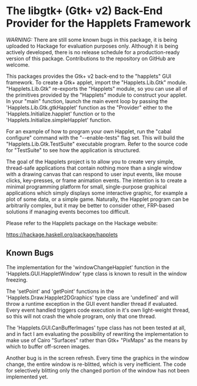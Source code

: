 # The libgtk+ (Gtk+ v2) Back-End Provider for the Happlets Framework

*WARNING:* There are still some known bugs in this package, it is being
uploaded to Hackage for evaluation purposes only. Although it is being
actively developed, there is no release schedule for a production-ready
version of this package. Contributions to the repository on GitHub are
welcome.

This packages provides the Gtk+ v2 back-end to the "happlets" GUI
framework. To create a Gtk+ applet, import the "Happlets.Lib.Gtk"
module. "Happlets.Lib.Gtk" re-exports the "Happlets" module, so you can
use all of the primitives provided by the "Happlets" module to construct
your applet. In your "main" function, launch the main event loop by
passing the 'Happlets.Lib.Gtk.gtkHapplet' function as the "Provider"
either to the 'Happlets.Initialize.happlet' function or to the
'Happlets.Initialize.simpleHapplet' function.

For an example of how to program your own Happlet, run the "cabal
configure" command with the "--enable-tests" flag set. This will build
the "Happlets.Lib.Gtk.TestSuite" executable program. Refer to the source
code for "TestSuite" to see how the application is structured.

The goal of the Happlets project is to allow you to create very simple,
thread-safe applications that contain nothing more than a single window
with a drawing canvas that can respond to user input events, like mouse
clicks, key-presses, or frame animation events. The intention is to
create a minimal programming platform for small, single-purpose
graphical applications which simply displays some interactive graphic,
for example a plot of some data, or a simple game. Naturally, the
Happlet program can be arbitrarily complex, but it may be better to
consider other, FRP-based solutions if managing events becomes too
difficult.

Please refer to the Happlets package on the Hackage website:

https://hackage.haskell.org/package/happlets

## Known Bugs

The implementation for the 'windowChangeHapplet' function in the
'Happlets.GUI.HappletWindow' type class is known to result in the window
freezing.

The 'setPoint' and 'getPoint' functions in the
'Happlets.Draw.Happlet2DGraphics' type class are 'undefined' and will
throw a runtime exception in the GUI event handler thread if
evaluated. Every event handled triggers code execution in it's own
light-weight thread, so this will not crash the whole program, only that
one thread.

The 'Happlets.GUI.CanBufferImages' type class has not been tested at
all, and in fact I am evaluating the possibility of rewriting the
implementation to make use of Cairo "Surfaces" rather than Gtk+
"PixMaps" as the means by which to buffer off-screen images.

Another bug is in the screen refresh. Every time the graphics in the
window change, the entire window is re-blitted, which is very
inefficient. The code for selectively blitting only the changed portion
of the window has not been implemented yet.
